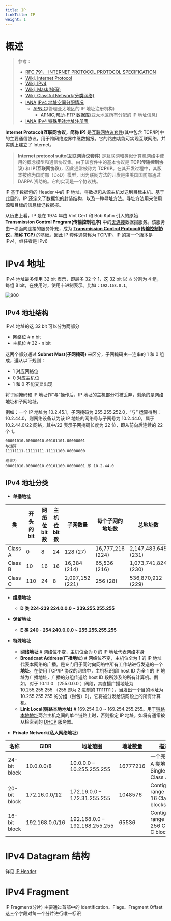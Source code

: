 ```yaml
---
title: IP
linkTitle: IP
weight: 1
---
```


# 概述

> 参考：
>
> - [RFC 791， INTERNET PROTOCOL PROTOCOL SPECIFICATION](https://datatracker.ietf.org/doc/html/rfc791)
> - [Wiki, Internet Protocol](https://en.wikipedia.org/wiki/Internet_Protocol)
> - [Wiki, IPv4](https://en.wikipedia.org/wiki/IPv4)
> - [Wiki, Mask(掩码)](<https://en.wikipedia.org/wiki/Mask_(computing)>)
> - [Wiki, Classful Network(分类网络)](https://en.wikipedia.org/wiki/Classful_network)
> - [IANA,IPv4 地址空间分配情况](https://www.iana.org/assignments/ipv4-address-space/ipv4-address-space.xhtml)
>   - [APNIC](https://www.apnic.net/)(管理亚太地区的 IP 地址注册机构)
>     - [APNIC,帮助-FTP 数据库](https://ftp.apnic.net/stats/apnic/)(亚太地区所有分配的 IP 地址信息)
> - [IANA,IPv4 特殊用途地址注册表](https://www.iana.org/assignments/iana-ipv4-special-registry/iana-ipv4-special-registry.xhtml)

**Internet Protocol(互联网协议，简称 IP)** 是[互联网协议套件](https://en.wikipedia.org/wiki/Internet_protocol_suite)(其中包含 TCP/IP)中的主要通信协议，用于跨网络边界中继数据报。它的路由功能可实现互联网络，并实质上建立了 Internet。

> **Internet protocol suite(互联网协议套件)** 是互联网和类似计算机网络中使用的概念模型和通信协议集。由于该套件中的基本协议是 **TCP(传输控制协议)** 和 **IP(互联网协议)**，因此通常被称为 **TCP/IP**。在其开发过程中，其版本被称为国防部（DoD）模型，因为联网方法的开发是由美国国防部通过 DARPA 资助的。它的实现是一个协议栈。

IP 基于数据包的 Header 中的 IP 地址，将数据包从源主机发送到目标主机。基于此目的，IP 还定义了数据包的封装结构、以及一种寻址方法。寻址方法用来使用源和目标的信息标记数据报。

从历史上看，IP 是在 1974 年由 Vint Cerf 和 Bob Kahn 引入的原始 **Transmission Control Program(传输控制程序)** 中的[无连接](https://en.wikipedia.org/wiki/Connectionless_communication)数据报服务。该服务由一项面向连接的服务补充，成为 [**Transmission Control Protocol(传输控制协议，简称 TCP)**](/docs/4.数据通信/Protocol/TCP_IP/TCP/TCP.md) 的基础。因此 IP 套件通常称为 TCP/IP。IP 的第一个版本是 IPv4，继任者是 IPv6

# IPv4 地址

IPv4 地址最多使用 32 bit 表示，即最多 32 个 1，这 32 bit 以 `点` 分割为 4 组，每组 8 bit，在使用时，使用十进制表示。比如：`192.168.0.1`。

![800](https://notes-learning.oss-cn-beijing.aliyuncs.com/ip/ip_address_2-to-10.png)

## IPv4 地址结构

IPv4 地址的这 32 bit 可以分为两部分

- 网络位 # n bit
- 主机位 # 32 - n bit

这两个部分通过 **Subnet Mast(子网掩码)** 来区分，子网掩码由一连串的 1 和 0 组成，遵从以下规则：

- 1 对应网络位
- 0 对应主机位
- 1 和 0 不能交叉出现

将子网掩码和 IP 地址作“与”操作后，IP 地址的主机部分将被丢弃，剩余的是网络地址和子网地址。

例如：一个 IP 地址为 10.2.45.1，子网掩码为 255.255.252.0，“与” 运算得到：10.2.44.0，则网络设备认为该 IP 地址的网络号与子网号为 10.2.44.0，属于 10.2.44.0/22 网络，其中/22 表示子网掩码长度为 22 位，即从前向后连续的 22 个 1。

```
00001010.00000010.00101101.00000001
与运算
11111111.11111111.11111100.00000000

结果为
00001010.00000010.00101100.00000001 即 10.2.44.0
```

## IPv4 地址分类

- **单播地址**

| 类       | 开头的 bit | 网络位 bit 数 | 主机位 bit 数 | 子网数量            | 每个子网的地址数         | 总地址数                | 起始地址      | 结束地址            | 默认子网掩码        | [CIDR](https://en.wikipedia.org/wiki/CIDR_notation) |
| ------- | ------- | --------- | --------- | --------------- | ---------------- | ------------------- | --------- | --------------- | ------------- | --------------------------------------------------- |
| Class A | 0       | 8         | 24        | 128 (27)        | 16,777,216 (224) | 2,147,483,648 (231) | 0.0.0.0   | 127.255.255.255 | 255.0.0.0     | /8                                                  |
| Class B | 10      | 16        | 16        | 16,384 (214)    | 65,536 (216)     | 1,073,741,824 (230) | 128.0.0.0 | 191.255.255.255 | 255.255.0.0   | /16                                                 |
| Class C | 110     | 24        | 8         | 2,097,152 (221) | 256 (28)         | 536,870,912 (229)   | 192.0.0.0 | 223.255.255.255 | 255.255.255.0 | /24                                                 |

- **组播地址**

  - **D 类 224-239 224.0.0.0 ~ 239.255.255.255**

- **保留地址**

  - **E 类 240 - 254 240.0.0.0 ~ 255.255.255.255**

- **特殊地址**

  - **网络地址** # 网络位不变，主机位全为 0 的 IP 地址代表网络本身
  - **Broadcast Address(广播地址)** # 网络位不变，主机位全为 1 的 IP 地址代表本网络的广播。是专门用于同时向网络中所有工作站进行发送的一个**地址**。在使用 TCP/IP 协议的网络中，主机标识]段 host ID 为全 1 的 IP 地址为广播地址，广播的分组传送给 host ID 段所涉及的所有计算机。例如，对于 10.1.1.0 （255.0.0.0 ）网段，其直播广播地址为 10.255.255.255 （255 即为 2 进制的 11111111 ），当发出一个目的地址为 10.255.255.255 的分组（封包）时，它将被分发给该网段上的所有计算机。
  - **Link Local(链路本地地址)** # 169.254.0.0 ~ 169.254.255.255。用于[链路本地地址](https://en.wikipedia.org/wiki/Link-local_address)两台主机之间的单个链路上时，否则指定 IP 地址，如将有通常被从检索到的 [DHCP](/docs/4.数据通信/Protocol/DHCP.md) 服务器。

- **Private Network(私人网络地址)**

| 名称           | CIDR           | 地址范围                          | 地址数量     | 描述                                      |
| ------------ | -------------- | ----------------------------- | -------- | --------------------------------------- |
| 24-bit block | 10.0.0.0/8     | 10.0.0.0 – 10.255.255.255     | 16777216 | 一个完整的 A 类地址 Single Class A.             |
| 20-bit block | 172.16.0.0/12  | 172.16.0.0 – 172.31.255.255   | 1048576  | Contiguous range of 16 Class B blocks.  |
| 16-bit block | 192.168.0.0/16 | 192.168.0.0 – 192.168.255.255 | 65536    | Contiguous range of 256 Class C blocks. |

# IPv4 Datagram 结构

详见 [IP Header](/docs/4.数据通信/Protocol/TCP_IP/IP/IP%20Header.md)

# IPv4 Fragment

IP Fragment(分片) 主要通过首部中的 Identification、Flags、Fragment Offset 这三个字段对每一个分片进行唯一标识
